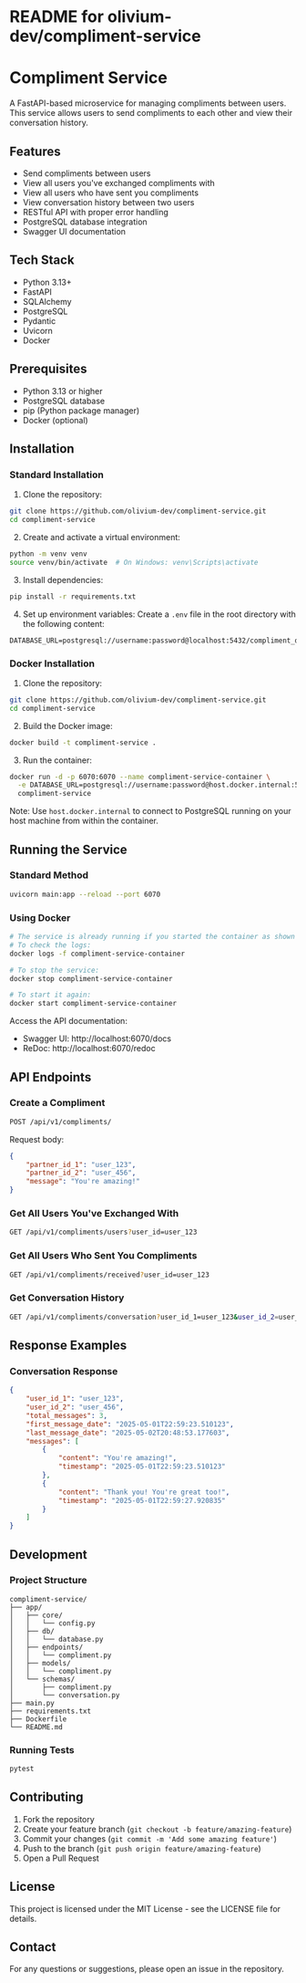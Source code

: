 # README for olivium-dev/compliment-service

# Compliment Service

A FastAPI-based microservice for managing compliments between users. This service allows users to send compliments to each other and view their conversation history.

## Features

- Send compliments between users
- View all users you've exchanged compliments with
- View all users who have sent you compliments
- View conversation history between two users
- RESTful API with proper error handling
- PostgreSQL database integration
- Swagger UI documentation

## Tech Stack

- Python 3.13+
- FastAPI
- SQLAlchemy
- PostgreSQL
- Pydantic
- Uvicorn
- Docker

## Prerequisites

- Python 3.13 or higher
- PostgreSQL database
- pip (Python package manager)
- Docker (optional)

## Installation

### Standard Installation

1. Clone the repository:
```bash
git clone https://github.com/olivium-dev/compliment-service.git
cd compliment-service
```

2. Create and activate a virtual environment:
```bash
python -m venv venv
source venv/bin/activate  # On Windows: venv\Scripts\activate
```

3. Install dependencies:
```bash
pip install -r requirements.txt
```

4. Set up environment variables:
Create a `.env` file in the root directory with the following content:
```env
DATABASE_URL=postgresql://username:password@localhost:5432/compliment_db
```

### Docker Installation

1. Clone the repository:
```bash
git clone https://github.com/olivium-dev/compliment-service.git
cd compliment-service
```

2. Build the Docker image:
```bash
docker build -t compliment-service .
```

3. Run the container:
```bash
docker run -d -p 6070:6070 --name compliment-service-container \
  -e DATABASE_URL=postgresql://username:password@host.docker.internal:5432/compliment_db \
  compliment-service
```

Note: Use `host.docker.internal` to connect to PostgreSQL running on your host machine from within the container.

## Running the Service

### Standard Method
```bash
uvicorn main:app --reload --port 6070
```

### Using Docker
```bash
# The service is already running if you started the container as shown above
# To check the logs:
docker logs -f compliment-service-container

# To stop the service:
docker stop compliment-service-container

# To start it again:
docker start compliment-service-container
```

Access the API documentation:
- Swagger UI: http://localhost:6070/docs
- ReDoc: http://localhost:6070/redoc

## API Endpoints

### Create a Compliment
```bash
POST /api/v1/compliments/
```
Request body:
```json
{
    "partner_id_1": "user_123",
    "partner_id_2": "user_456",
    "message": "You're amazing!"
}
```

### Get All Users You've Exchanged With
```bash
GET /api/v1/compliments/users?user_id=user_123
```

### Get All Users Who Sent You Compliments
```bash
GET /api/v1/compliments/received?user_id=user_123
```

### Get Conversation History
```bash
GET /api/v1/compliments/conversation?user_id_1=user_123&user_id_2=user_456
```

## Response Examples

### Conversation Response
```json
{
    "user_id_1": "user_123",
    "user_id_2": "user_456",
    "total_messages": 3,
    "first_message_date": "2025-05-01T22:59:23.510123",
    "last_message_date": "2025-05-02T20:48:53.177603",
    "messages": [
        {
            "content": "You're amazing!",
            "timestamp": "2025-05-01T22:59:23.510123"
        },
        {
            "content": "Thank you! You're great too!",
            "timestamp": "2025-05-01T22:59:27.920835"
        }
    ]
}
```

## Development

### Project Structure
```
compliment-service/
├── app/
│   ├── core/
│   │   └── config.py
│   ├── db/
│   │   └── database.py
│   ├── endpoints/
│   │   └── compliment.py
│   ├── models/
│   │   └── compliment.py
│   └── schemas/
│       ├── compliment.py
│       └── conversation.py
├── main.py
├── requirements.txt
├── Dockerfile
└── README.md
```

### Running Tests
```bash
pytest
```

## Contributing

1. Fork the repository
2. Create your feature branch (`git checkout -b feature/amazing-feature`)
3. Commit your changes (`git commit -m 'Add some amazing feature'`)
4. Push to the branch (`git push origin feature/amazing-feature`)
5. Open a Pull Request

## License

This project is licensed under the MIT License - see the LICENSE file for details.

## Contact

For any questions or suggestions, please open an issue in the repository. 